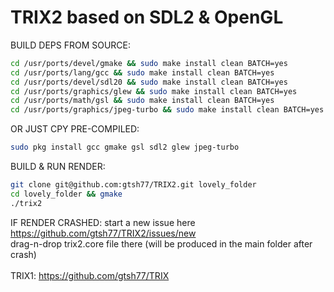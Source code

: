 # TRIX2 based on SDL2 & OpenGL<br/>
BUILD DEPS FROM SOURCE:
```sh
cd /usr/ports/devel/gmake && sudo make install clean BATCH=yes
cd /usr/ports/lang/gcc && sudo make install clean BATCH=yes
cd /usr/ports/devel/sdl20 && sudo make install clean BATCH=yes
cd /usr/ports/graphics/glew && sudo make install clean BATCH=yes
cd /usr/ports/math/gsl && sudo make install clean BATCH=yes
cd /usr/ports/graphics/jpeg-turbo && sudo make install clean BATCH=yes
```
OR JUST CPY PRE-COMPILED:
```sh
sudo pkg install gcc gmake gsl sdl2 glew jpeg-turbo
```
BUILD & RUN RENDER:
```sh
git clone git@github.com:gtsh77/TRIX2.git lovely_folder
cd lovely_folder && gmake
./trix2
```
IF RENDER CRASHED:
start a new issue here https://github.com/gtsh77/TRIX2/issues/new <br/>
drag-n-drop trix2.core file there (will be produced in the main folder after crash)<br/><br/>
TRIX1: https://github.com/gtsh77/TRIX